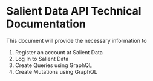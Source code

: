 # Salient Data API Technical Documentation

This document will provide the necessary information to 

1. Register an account at Salient Data
2. Log In to Salient Data
3. Create Queries using GraphQL
4. Create Mutations using GraphQL



